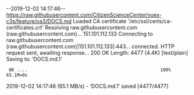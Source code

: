 --2019-12-02 14:17:46--  https://raw.githubusercontent.com/CitizenScienceCenter/vuex-c3s/feature/oa3/DOCS.md
Loaded CA certificate '/etc/ssl/certs/ca-certificates.crt'
Resolving raw.githubusercontent.com (raw.githubusercontent.com)... 151.101.112.133
Connecting to raw.githubusercontent.com (raw.githubusercontent.com)|151.101.112.133|:443... connected.
HTTP request sent, awaiting response... 200 OK
Length: 4477 (4.4K) [text/plain]
Saving to: ‘DOCS.md.1’

     0K ....                                                  100% 65.1M=0s

2019-12-02 14:17:46 (65.1 MB/s) - ‘DOCS.md.1’ saved [4477/4477]

